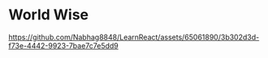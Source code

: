 # World Wise

https://github.com/Nabhag8848/LearnReact/assets/65061890/3b302d3d-f73e-4442-9923-7bae7c7e5dd9
